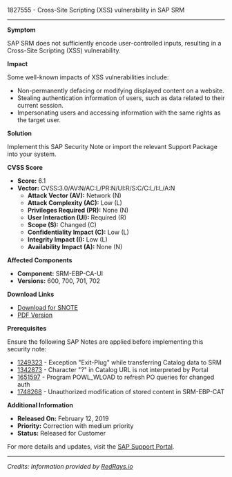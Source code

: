 1827555 - Cross-Site Scripting (XSS) vulnerability in SAP SRM

---

**Symptom**

SAP SRM does not sufficiently encode user-controlled inputs, resulting in a Cross-Site Scripting (XSS) vulnerability.

**Impact**

Some well-known impacts of XSS vulnerabilities include:
- Non-permanently defacing or modifying displayed content on a website.
- Stealing authentication information of users, such as data related to their current session.
- Impersonating users and accessing information with the same rights as the target user.

**Solution**

Implement this SAP Security Note or import the relevant Support Package into your system.

**CVSS Score**

- **Score:** 6.1
- **Vector:** CVSS:3.0/AV:N/AC:L/PR:N/UI:R/S:C/C:L/I:L/A:N
  - **Attack Vector (AV):** Network (N)
  - **Attack Complexity (AC):** Low (L)
  - **Privileges Required (PR):** None (N)
  - **User Interaction (UI):** Required (R)
  - **Scope (S):** Changed (C)
  - **Confidentiality Impact (C):** Low (L)
  - **Integrity Impact (I):** Low (L)
  - **Availability Impact (A):** None (N)

**Affected Components**

- **Component:** SRM-EBP-CA-UI
- **Versions:** 600, 700, 701, 702

**Download Links**

- [Download for SNOTE](https://notesdownloads.sap.com/note/0040000000250012019)
- [PDF Version](https://userapps.support.sap.com/sap/support/sfm/notes/print/0001827555?language=en-US&token=1CA155EC9475D0CB18A6C151C19445B0)

**Prerequisites**

Ensure the following SAP Notes are applied before implementing this security note:
- [1249323](https://me.sap.com/notes/1249323) - Exception "Exit-Plug" while transferring Catalog data to SRM
- [1342873](https://me.sap.com/notes/1342873) - Character "?" in Catalog URL is not interpreted by Portal
- [1651597](https://me.sap.com/notes/1651597) - Program POWL_WLOAD to refresh PO queries for changed auth
- [1748268](https://me.sap.com/notes/1748268) - Unauthorized modification of stored content in SRM-EBP-CAT

**Additional Information**

- **Released On:** February 12, 2019
- **Priority:** Correction with medium priority
- **Status:** Released for Customer

For more details and updates, visit the [SAP Support Portal](https://me.sap.com/).

---

*Credits: Information provided by [RedRays.io](https://redrays.io)*